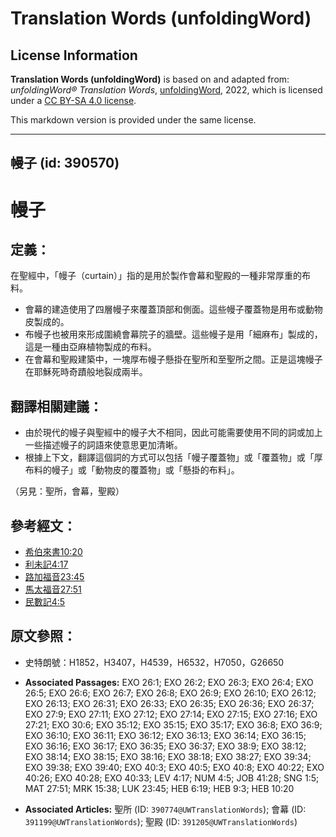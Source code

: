# Translation Words (unfoldingWord)

## License Information

**Translation Words (unfoldingWord)** is based on and adapted from: _unfoldingWord® Translation Words_, [unfoldingWord](https://unfoldingword.org/utw), 2022, which is licensed under a [CC BY-SA 4.0 license](https://creativecommons.org/licenses/by-sa/4.0/legalcode.en).

This markdown version is provided under the same license.



--------------------------------

## 幔子 (id: 390570)

幔子
==

定義：
---

在聖經中，「幔子（curtain）」指的是用於製作會幕和聖殿的一種非常厚重的布料。

* 會幕的建造使用了四層幔子來覆蓋頂部和側面。這些幔子覆蓋物是用布或動物皮製成的。
* 布幔子也被用來形成圍繞會幕院子的牆壁。這些幔子是用「細麻布」製成的，這是一種由亞麻植物製成的布料。
* 在會幕和聖殿建築中，一塊厚布幔子懸掛在聖所和至聖所之間。正是這塊幔子在耶穌死時奇蹟般地裂成兩半。

翻譯相關建議：
-------

* 由於現代的幔子與聖經中的幔子大不相同，因此可能需要使用不同的詞或加上一些描述幔子的詞語來使意思更加清晰。
* 根據上下文，翻譯這個詞的方式可以包括「幔子覆蓋物」或「覆蓋物」或「厚布料的幔子」或「動物皮的覆蓋物」或「懸掛的布料」。

（另見：聖所，會幕，聖殿）

參考經文：
-----

* [希伯來書10:20](https://ref.ly/Heb10:20)
* [利未記4:17](https://ref.ly/Lev4:17)
* [路加福音23:45](https://ref.ly/Luke23:45)
* [馬太福音27:51](https://ref.ly/Matt27:51)
* [民數記4:5](https://ref.ly/Num4:5)

原文參照：
-----

* 史特朗號：H1852，H3407，H4539，H6532，H7050，G26650

* **Associated Passages:** EXO 26:1; EXO 26:2; EXO 26:3; EXO 26:4; EXO 26:5; EXO 26:6; EXO 26:7; EXO 26:8; EXO 26:9; EXO 26:10; EXO 26:12; EXO 26:13; EXO 26:31; EXO 26:33; EXO 26:35; EXO 26:36; EXO 26:37; EXO 27:9; EXO 27:11; EXO 27:12; EXO 27:14; EXO 27:15; EXO 27:16; EXO 27:21; EXO 30:6; EXO 35:12; EXO 35:15; EXO 35:17; EXO 36:8; EXO 36:9; EXO 36:10; EXO 36:11; EXO 36:12; EXO 36:13; EXO 36:14; EXO 36:15; EXO 36:16; EXO 36:17; EXO 36:35; EXO 36:37; EXO 38:9; EXO 38:12; EXO 38:14; EXO 38:15; EXO 38:16; EXO 38:18; EXO 38:27; EXO 39:34; EXO 39:38; EXO 39:40; EXO 40:3; EXO 40:5; EXO 40:8; EXO 40:22; EXO 40:26; EXO 40:28; EXO 40:33; LEV 4:17; NUM 4:5; JOB 41:28; SNG 1:5; MAT 27:51; MRK 15:38; LUK 23:45; HEB 6:19; HEB 9:3; HEB 10:20
* **Associated Articles:** 聖所 (ID: `390774@UWTranslationWords`); 會幕 (ID: `391199@UWTranslationWords`); 聖殿 (ID: `391205@UWTranslationWords`)


